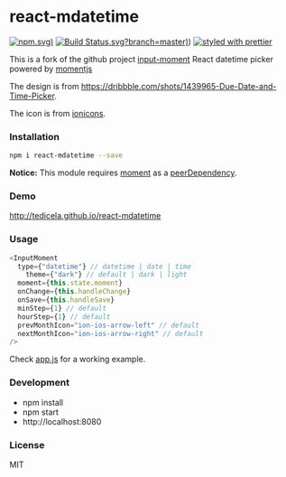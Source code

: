 # react-mdatetime 
[![npm](https://img.shields.io/npm/v/react-mdatetime).svg)](https://www.npmjs.com/package/react-mdatetime)
[![Build Status](https://travis-ci.org/tedicela/react-mdatetime).svg?branch=master)](https://travis-ci.org/tedicela/react-mdatetime))
[![styled with prettier](https://img.shields.io/badge/styled_with-prettier-ff69b4.svg)](https://github.com/prettier/prettier)

This is a fork of the github project [input-moment](https://github.com/wangzuo/input-moment)
React datetime picker powered by [momentjs](http://momentjs.com)

The design is from https://dribbble.com/shots/1439965-Due-Date-and-Time-Picker.

The icon is from [ionicons](http://ionicons.com/).

### Installation
``` sh
npm i react-mdatetime --save
```

**Notice:** This module requires [moment](https://www.npmjs.com/package/moment) as a [peerDependency](https://docs.npmjs.com/files/package.json#peerdependencies).

### Demo
http://tedicela.github.io/react-mdatetime

### Usage
``` javascript
<InputMoment
  type={"datetime"} // datetime | date | time
	theme={"dark"} // default | dark | light
  moment={this.state.moment}
  onChange={this.handleChange}
  onSave={this.handleSave}
  minStep={1} // default
  hourStep={1} // default
  prevMonthIcon="ion-ios-arrow-left" // default
  nextMonthIcon="ion-ios-arrow-right" // default
/>
```
Check [app.js](https://github.com/tedicela/react-mdatetime/blob/master/example/app.js) for a working example.

### Development
- npm install
- npm start
- http://localhost:8080

### License
MIT
